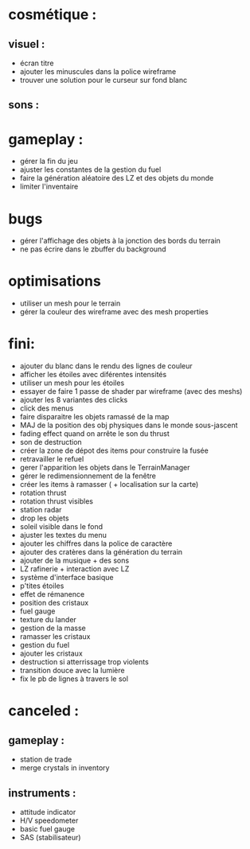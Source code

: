 # cosmétique :
## visuel :
- écran titre
- ajouter les minuscules dans la police wireframe
- trouver une solution pour le curseur sur fond blanc


## sons : 


# gameplay :
- gérer la fin du jeu
- ajuster les constantes de la gestion du fuel
- faire la génération aléatoire des LZ et des objets du monde
- limiter l'inventaire


# bugs
- gérer l'affichage des objets à la jonction des bords du terrain
- ne pas écrire dans le zbuffer du background

# optimisations
- utiliser un mesh pour le terrain
- gérer la couleur des wireframe avec des mesh properties

# fini:
- ajouter du blanc dans le rendu des lignes de couleur
- afficher les étoiles avec diférentes intensités
- utiliser un mesh pour les étoiles
- essayer de faire 1 passe de shader par wireframe (avec des meshs)
- ajouter les 8 variantes des clicks
- click des menus
- faire disparaitre les objets ramassé de la map
- MAJ de la position des obj physiques dans le monde sous-jascent
- fading effect quand on arrête le son du thrust
- son de destruction
- créer la zone de dépot des items pour construire la fusée
- retravailler le refuel
- gerer l'apparition les objets dans le TerrainManager
- gérer le redimensionnement de la fenêtre
- créer les items à ramasser ( + localisation sur la carte)
- rotation thrust
- rotation thrust visibles
- station radar
- drop les objets
- soleil visible dans le fond
- ajuster les textes du menu
- ajouter les chiffres dans la police de caractère
- ajouter des cratères dans la génération du terrain
- ajouter de la musique + des sons
- LZ rafinerie + interaction avec LZ
- système d'interface basique
- p'tites étoiles
- effet de rémanence
- position des cristaux
- fuel gauge
- texture du lander
- gestion de la masse
- ramasser les cristaux
- gestion du fuel
- ajouter les cristaux
- destruction si atterrissage trop violents
- transition douce avec la lumière
- fix le pb de lignes à travers le sol



# canceled :

## gameplay :
- station de trade
- merge crystals in inventory

## instruments :
- attitude indicator
- H/V speedometer
- basic fuel gauge
- SAS (stabilisateur)